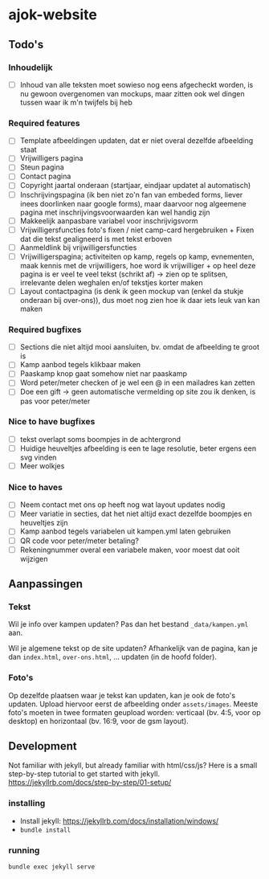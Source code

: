 # ajok-website
## Todo's

### Inhoudelijk
- [ ] Inhoud van alle teksten moet sowieso nog eens afgecheckt worden, is nu gewoon overgenomen van mockups, maar zitten ook wel dingen tussen waar ik m'n twijfels bij heb

### Required features
- [ ] Template afbeeldingen updaten, dat er niet overal dezelfde afbeelding staat
- [ ] Vrijwilligers pagina
- [ ] Steun pagina
- [ ] Contact pagina
- [ ] Copyright jaartal onderaan (startjaar, eindjaar updatet al automatisch)
- [ ] Inschrijvingspagina (ik ben niet zo'n fan van embeded forms, liever inees doorlinken naar google forms), maar daarvoor nog algeemene pagina met inschrijvingsvoorwaarden kan wel handig zijn
- [ ] Makkeelijk aanpasbare variabel voor inschrijvigsvorm
- [ ] Vrijwilligersfuncties foto's fixen / niet camp-card hergebruiken + Fixen dat die tekst gealigneerd is met tekst erboven
- [ ] Aanmeldlink bij vrijwilligersfuncties
- [ ] Vrijwilligerspagina; activiteiten op kamp, regels op kamp, evnementen, maak kennis met de vrijwilligers, hoe word ik vrijwilliger + op heel deze pagina is er veel te veel tekst (schrikt af) -> zien op te splitsen, irrelevante delen weghalen en/of tekstjes korter maken
- [ ] Layout contactpagina (is denk ik geen mockup van (enkel da stukje onderaan bij over-ons)), dus moet nog zien hoe ik daar iets leuk van kan maken

### Required bugfixes
- [ ] Sections die niet altijd mooi aansluiten, bv. omdat de afbeelding te groot is
- [ ] Kamp aanbod tegels klikbaar maken
- [ ] Paaskamp knop gaat somehow niet nar paaskamp
- [ ] Word peter/meter checken of je wel een @ in een mailadres kan zetten
- [ ] Doe een gift -> geen automatische vermelding op site zou ik denken, is pas voor peter/meter

### Nice to have bugfixes
- [ ] tekst overlapt soms boompjes in  de achtergrond
- [ ] Huidige heuveltjes afbeelding is een te lage resolutie, beter ergens een svg vinden
- [ ] Meer wolkjes

### Nice to haves
- [ ] Neem contact met ons op heeft nog wat layout updates nodig
- [ ] Meer variatie in secties, dat het niet altijd exact dezelfde boompjes en heuveltjes zijn
- [ ] Kamp aanbod tegels variabelen uit kampen.yml laten gebruiken
- [ ] QR code voor peter/meter betaling?
- [ ] Rekeningnummer overal een variabele maken, voor moest dat ooit wijzigen

## Aanpassingen

### Tekst
Wil je info over kampen updaten? Pas dan het bestand `_data/kampen.yml` aan. 

Wil je algemene tekst op de site updaten? Afhankelijk van de pagina, kan je dan `index.html`, `over-ons.html`, ... updaten (in de hoofd folder).  

### Foto's
Op dezelfde plaatsen waar je tekst kan updaten, kan je ook de foto's updaten. Upload hiervoor eerst de afbeelding onder `assets/images`. Meeste foto's moeten in twee formaten geupload worden: verticaal (bv. 4:5, voor op desktop) en horizontaal (bv. 16:9, voor de gsm layout). 

## Development
Not familiar with jekyll, but already familiar with html/css/js? Here is a small step-by-step tutorial to get started with jekyll. https://jekyllrb.com/docs/step-by-step/01-setup/

### installing
- Install jekyll: https://jekyllrb.com/docs/installation/windows/
- `bundle install`


### running
```
bundle exec jekyll serve
```